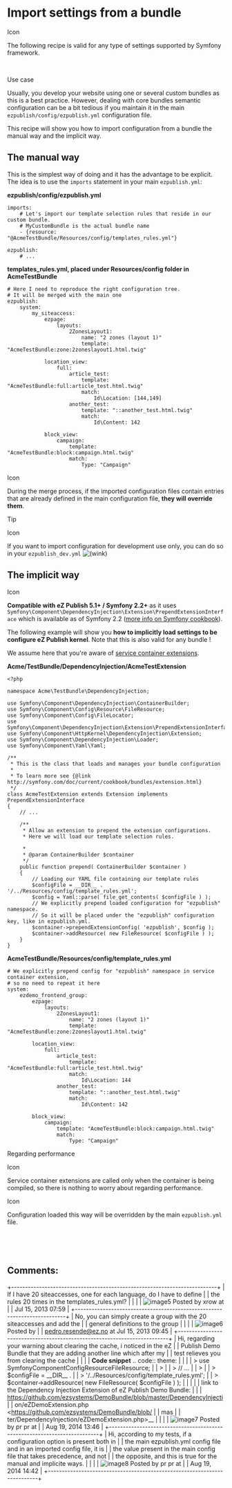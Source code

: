 Import settings from a bundle
=============================

Icon

The following recipe is valid for any type of settings supported by
Symfony framework.

 

Use case

Usually, you develop your website using one or several custom bundles as
this is a best practice. However, dealing with core bundles semantic
configuration can be a bit tedious if you maintain it in the main
`ezpublish/config/ezpublish.yml` configuration file.

This recipe will show you how to import configuration from a bundle the
manual way and the implicit way.

The manual way
--------------

This is the simplest way of doing and it has the advantage to be
explicit. The idea is to use the `imports` statement in your main
`ezpublish.yml`:

**ezpublish/config/ezpublish.yml**

``` {.sourceCode .theme:}
imports:
    # Let's import our template selection rules that reside in our custom bundle.
    # MyCustomBundle is the actual bundle name
    - {resource: "@AcmeTestBundle/Resources/config/templates_rules.yml"}
 
ezpublish:
    # ...
```

**templates\_rules.yml, placed under Resources/config folder in
AcmeTestBundle**

``` {.sourceCode .theme:}
# Here I need to reproduce the right configuration tree.
# It will be merged with the main one
ezpublish:
    system:
        my_siteaccess:
            ezpage:
                layouts:
                    2ZonesLayout1:
                        name: "2 zones (layout 1)"
                        template: "AcmeTestBundle:zone:2zoneslayout1.html.twig"

            location_view:
                full:
                    article_test:
                        template: "AcmeTestBundle:full:article_test.html.twig"
                        match:
                            Id\Location: [144,149]
                    another_test:
                        template: "::another_test.html.twig"
                        match:
                            Id\Content: 142

            block_view:
                campaign:
                    template: "AcmeTestBundle:block:campaign.html.twig"
                    match:
                        Type: "Campaign"
```

Icon

During the merge process, if the imported configuration files contain
entries that are already defined in the main configuration file, **they
will override them**.

Tip

Icon

If you want to import configuration for development use only, you can do
so in your `ezpublish_dev.yml`
![(wink)](images/icons/emoticons/wink.png)

The implicit way
----------------

Icon

**Compatible with eZ Publish 5.1+ / Symfony 2.2+** as it uses
`Symfony\Component\DependencyInjection\Extension\PrependExtensionInterface`
which is available as of Symfony 2.2 ([more info on Symfony
cookbook](http://symfony.com/doc/current/cookbook/bundles/prepend_extension.html)).

The following example will show you **how to implicitly load settings to
be configure eZ Publish kernel**. Note that this is also valid for any
bundle !

We assume here that you're aware of [service container
extensions](http://symfony.com/doc/current/book/service_container.html#importing-configuration-via-container-extensions).

**Acme/TestBundle/DependencyInjection/AcmeTestExtension**

``` {.sourceCode .theme:}
<?php

namespace Acme\TestBundle\DependencyInjection;

use Symfony\Component\DependencyInjection\ContainerBuilder;
use Symfony\Component\Config\Resource\FileResource;
use Symfony\Component\Config\FileLocator;
use Symfony\Component\DependencyInjection\Extension\PrependExtensionInterface;
use Symfony\Component\HttpKernel\DependencyInjection\Extension;
use Symfony\Component\DependencyInjection\Loader;
use Symfony\Component\Yaml\Yaml;

/**
 * This is the class that loads and manages your bundle configuration
 *
 * To learn more see {@link http://symfony.com/doc/current/cookbook/bundles/extension.html}
 */
class AcmeTestExtension extends Extension implements PrependExtensionInterface
{
    // ...

    /**
     * Allow an extension to prepend the extension configurations.
     * Here we will load our template selection rules.

     *
     * @param ContainerBuilder $container
     */
    public function prepend( ContainerBuilder $container )
    {
        // Loading our YAML file containing our template rules
        $configFile = __DIR__ . '/../Resources/config/template_rules.yml';
        $config = Yaml::parse( file_get_contents( $configFile ) );
        // We explicitly prepend loaded configuration for "ezpublish" namespace.
        // So it will be placed under the "ezpublish" configuration key, like in ezpublish.yml.
        $container->prependExtensionConfig( 'ezpublish', $config );
        $container->addResource( new FileResource( $configFile ) );
    }
}
```

**AcmeTestBundle/Resources/config/template\_rules.yml**

``` {.sourceCode .theme:}
# We explicitly prepend config for "ezpublish" namespace in service container extension, 
# so no need to repeat it here
system:
    ezdemo_frontend_group:
        ezpage:
            layouts:
                2ZonesLayout1:
                    name: "2 zones (layout 1)"
                    template: "AcmeTestBundle:zone:2zoneslayout1.html.twig"

        location_view:
            full:
                article_test:
                    template: "AcmeTestBundle:full:article_test.html.twig"
                    match:
                        Id\Location: 144
                another_test:
                    template: "::another_test.html.twig"
                    match:
                        Id\Content: 142

        block_view:
            campaign:
                template: "AcmeTestBundle:block:campaign.html.twig"
                match:
                    Type: "Campaign"
```

Regarding performance

Icon

Service container extensions are called only when the container is being
compiled, so there is nothing to worry about regarding performance.

Icon

Configuration loaded this way will be overridden by the main
`ezpublish.yml` file.

 

 

Comments:
---------

+--------------------------------------------------------------------------+
| If I have 20 siteaccesses, one for each language, do I have to define    |
| the rules 20 times in the templates\_rules.yml?                          |
|                                                                          |
| ![image5](images/icons/contenttypes/comment_16.png) Posted by xrow at    |
| Jul 15, 2013 07:59                                                       |
+--------------------------------------------------------------------------+
| No, you can simply create a group with the 20 siteaccesses and add the   |
| general definitions to the group                                         |
|                                                                          |
| ![image6](images/icons/contenttypes/comment_16.png) Posted by            |
| <pedro.resende@ez.no> at Jul 15, 2013 09:45                              |
+--------------------------------------------------------------------------+
| Hi, regarding your warning about clearing the cache, i noticed in the eZ |
| Publish Demo Bundle that they are adding another line which after my     |
| test relieves you from clearing the cache                                |
|                                                                          |
| **Code snippet** .. code:: theme:                                        |
|                                                                          |
| > use SymfonyComponentConfigResourceFileResource;                        |
| >                                                                        |
| > // ...                                                                 |
| >                                                                        |
| > \$configFile = \_\_DIR\_\_ .                                           |
| > '/../Resources/config/template\_rules.yml';                            |
| > \$container-&gt;addResource( new FileResource( \$configFile ) );       |
|                                                                          |
| | link to the Dependency Injection Extension of eZ Publish Demo Bundle:  |
| | https://github.com/ezsystems/DemoBundle/blob/master/DependencyInjecti  |
| on/eZDemoExtension.php &lt;https://github.com/ezsystems/DemoBundle/blob/ |
| mas                                                                      |
| ter/DependencyInjection/eZDemoExtension.php&gt;\_\_                      |
|                                                                          |
| ![image7](images/icons/contenttypes/comment_16.png) Posted by pr pr at   |
| Aug 19, 2014 13:46                                                       |
+--------------------------------------------------------------------------+
| Hi, according to my tests, if a configuration option is present both in  |
| the main ezpublish.yml config file and in an imported config file, it is |
| the value present in the main config file that takes precedence, and not |
| the opposite, and this is true for the manual and implicite ways.        |
|                                                                          |
| ![image8](images/icons/contenttypes/comment_16.png) Posted by pr pr at   |
| Aug 19, 2014 14:42                                                       |
+--------------------------------------------------------------------------+


